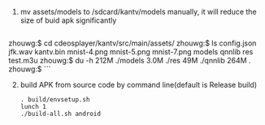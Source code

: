 1. mv assets/models to /sdcard/kantv/models manually, it will reduce the size of buid apk significantly

    ```
zhouwg:$ cd cdeosplayer/kantv/src/main/assets/
zhouwg:$ ls
config.json  jfk.wav  kantv.bin  mnist-4.png  mnist-5.png  mnist-7.png  models  qnnlib  res  test.m3u
zhouwg:$ du -h
212M	./models
3.0M	./res
49M	    ./qnnlib
264M	.
zhouwg:$
    ```

2. build APK from source code by command line(default is Release build)

    ```
    . build/envsetup.sh
    lunch 1
    ./build-all.sh android

    ```
